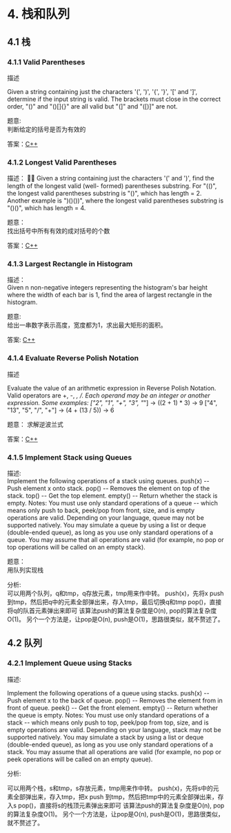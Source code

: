 # 4. 栈和队列
## 4.1 栈 
### 4.1.1 Valid Parentheses

描述

Given a string containing just the characters '(', ')', '{', '}', '[' and ']', determine if the input string is valid.
The brackets must close in the correct order, "()" and "()[]{}" are all valid but "(]" and "([)]" are not.

题意:  
判断给定的括号是否为有效的

答案：[C++](code/4.1.1.hpp)

### 4.1.2 Longest Valid Parentheses
描述：  􏰟􏰠
Given a string containing just the characters '(' and ')', find the length of the longest valid (well- formed) parentheses substring.
For "(()", the longest valid parentheses substring is "()", which has length = 2.
Another example is ")()())", where the longest valid parentheses substring is "()()", which has length = 4.

题意：  
找出括号中所有有效的成对括号的个数

答案：[C++](code/4.1.2.hpp)

### 4.1.3 Largest Rectangle in Histogram
描述：  
Given n non-negative integers representing the histogram's bar height where the width of each bar is 1, find the area of largest rectangle in the histogram.

题意:  
给出一串数字表示高度，宽度都为1，求出最大矩形的面积。

答案:  [C++](code/4.1.3.hpp)

### 4.1.4 Evaluate Reverse Polish Notation

描述

Evaluate the value of an arithmetic expression in Reverse Polish Notation.
Valid operators are +, -, *, /. Each operand may be an integer or another expression.
Some examples:
  ["2", "1", "+", "3", "*"] -> ((2 + 1) * 3) -> 9
  ["4", "13", "5", "/", "+"] -> (4 + (13 / 5)) -> 6
  
题意： 求解逆波兰式

答案：[C++](code/4.1.4.hpp)

### 4.1.5 Implement Stack using Queues
描述:  
Implement the following operations of a stack using queues.
push(x) -- Push element x onto stack.
pop() -- Removes the element on top of the stack.
top() -- Get the top element.
empty() -- Return whether the stack is empty.
Notes:
You must use only standard operations of a queue -- which means only push to back, peek/pop from front, size, and is empty operations are valid.
Depending on your language, queue may not be supported natively. You may simulate a queue by using a list or deque (double-ended queue), as long as you use only standard operations of a queue.
You may assume that all operations are valid (for example, no pop or top operations will be called on an empty stack).

题意：  
用队列实现栈

分析:  
可以用两个队列，q和tmp，q存放元素，tmp用来作中转。
push(x)，先将x push 到tmp，然后把q中的元素全部弹出来，存入tmp，最后切换q和tmp
pop()，直接将q的队首元素弹出来即可
该算法push的算法复杂度是O(n), pop的算法复杂度O(1)。
另个一个方法是，让pop是O(n), push是O(1)，思路很类似，就不赘述了。

## 4.2 队列
### 4.2.1 Implement Queue using Stacks

描述:

Implement the following operations of a queue using stacks.
push(x) -- Push element x to the back of queue.
pop() -- Removes the element from in front of queue.
peek() -- Get the front element.
empty() -- Return whether the queue is empty.
Notes:
You must use only standard operations of a stack -- which means only push to top, peek/pop from top, size, and is empty operations are valid.
Depending on your language, stack may not be supported natively. You may simulate a stack by using a list or deque (double-ended queue), as long as you use only standard operations of a stack.
You may assume that all operations are valid (for example, no pop or peek operations will be called on an empty queue).

分析:

可以用两个栈，s和tmp，s存放元素，tmp用来作中转。
push(x)，先将s中的元素全部弹出来，存入tmp，把x push 到tmp，然后把tmp中的元素全部弹出来，存入s
pop()，直接将s的栈顶元素弹出来即可
该算法push的算法复杂度是O(n), pop的算法复杂度O(1)。
另个一个方法是，让pop是O(n), push是O(1)，思路很类似，就不赘述了。

